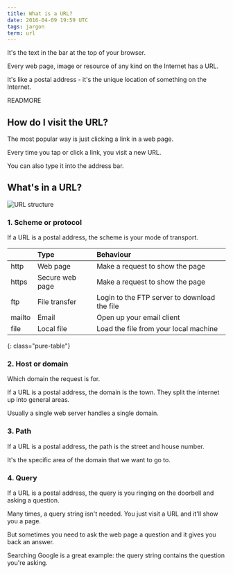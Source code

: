 ```yaml
---
title: What is a URL?
date: 2016-04-09 19:59 UTC
tags: jargon
term: url
---
```


It's the text in the bar at the top of your browser. 

Every web page, image or resource of any kind on the Internet has a URL. 

It's like a postal address - it's the unique location of something on the Internet. 

READMORE

## How do I visit the URL?

The most popular way is just clicking a link in a web page.

Every time you tap or click a link, you visit a new URL.

You can also type it into the address bar.

## What's in a URL?

![URL structure](/images/apis/url-structure.png)

### 1. Scheme or protocol

If a URL is a postal address, the scheme is your mode of transport.

||Type|Behaviour|
|:-----|:-------|:-----|
|http|Web page|Make a request to show the page|
|https|Secure web page|Make a request to show the page|
|ftp|File transfer|Login to the FTP server to download the file|
|mailto|Email|Open up your email client|
|file|Local file|Load the file from your local machine|
{: class="pure-table"}

### 2. Host or domain

Which domain the request is for.

If a URL is a postal address, the domain is the town. They split the internet up into general areas.

Usually a single web server handles a single domain.

### 3. Path

If a URL is a postal address, the path is the street and house number.

It's the specific area of the domain that we want to go to.

### 4. Query

If a URL is a postal address, the query is you ringing on the doorbell and asking a question.

Many times, a query string isn't needed. You just visit a URL and it'll show you a page.

But sometimes you need to ask the web page a question and it gives you back an answer.

Searching Google is a great example: the query string contains the question you're asking.

